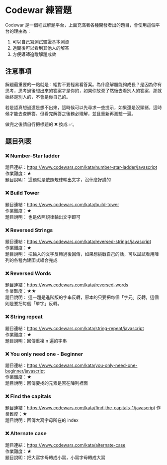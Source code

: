 # Codewar 練習題

Codewar 是一個程式解題平台，上面充滿著各種開發者出的題目，會使用這個平台的理由為：

1. 可以自己寫測試驗證基本測資
2. 過關後可以看到其他人的解答
3. 方便導師追蹤解題成效

## 注意事項

解題最重要的一點就是：絕對不要輕易看答案。為什麼解題能夠成長？是因為你有思考，思考過後想出來的答案才是你的，如果你放棄了然後去看別人的答案，那就始終是別人的，不會是你自己的。

若是認真想過還是想不出來，這時候可以先尋求一些提示，如果還是沒頭緒，這時候才能去查解答。但看完解答之後務必理解，並且重新再測驗一遍。

做完之後請自行把標題的 ❌ 換成 ✅。

## 題目列表

### ❌ Number-Star ladder

題目連結：https://www.codewars.com/kata/number-star-ladder/javascript  
作業難度：★  
題目說明：
這題就是依照規律輸出文字，沒什麼好講的

### ❌ Build Tower
題目連結：https://www.codewars.com/kata/build-tower  
作業難度：★  
題目說明：
也是依照規律輸出文字即可

### ❌ Reversed Strings
題目連結：https://www.codewars.com/kata/reversed-strings/javascript  
作業難度：★  
題目說明：
把輸入的文字反轉過後回傳，如果想挑戰自己的話，可以試試看用陣列的各種內建函式組合完成

### ❌ Reversed Words
題目連結：https://www.codewars.com/kata/reversed-words  
作業難度：★★  
題目說明：
這一題是進階版的字串反轉，原本的只要把每個「字元」反轉，這個則是要把每個「單字」反轉。

### ❌ String repeat
題目連結：https://www.codewars.com/kata/string-repeat/javascript  
作業難度：★  
題目說明：回傳重複 n 遍的字串

### ❌ You only need one - Beginner
題目連結：https://www.codewars.com/kata/you-only-need-one-beginner/javascript  
作業難度：★  
題目說明：回傳要找的元素是否在陣列裡面

### ❌ Find the capitals
題目連結：https://www.codewars.com/kata/find-the-capitals-1/javascript 
作業難度：★  
題目說明：回傳大寫字母所在的 index

### ❌ Alternate case
題目連結：https://www.codewars.com/kata/alternate-case  
作業難度：★  
題目說明：把大寫字母轉成小寫，小寫字母轉成大寫


